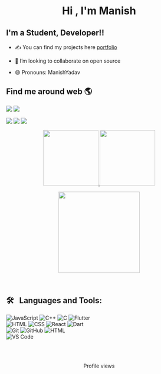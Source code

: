 #  <p align="center">Hi , I'm Manish



## I'm a  Student, Developer!!
 
- ✍ You can find my projects here [portfolio](https://my-portfolio-kappa-bice.vercel.app)

- 👯 I’m looking to collaborate on open source

- 😄 Pronouns: ManishYadav


## Find me around web 🌎


<a href="https://www.linkedin.com/in/manish-yadav-59643021b/"><img src="https://img.shields.io/badge/-Manish Yadav-0077B5?style=flat&logo=Linkedin&logoColor=white"/></a>
<a href=""><img src="https://img.shields.io/badge/-manishya1669@gmail.com-D14836?style=flat&logo=Gmail&logoColor=white"/></a>
 
 <a href="https://stackoverflow.com/users/17553781/manishyadav"><img src="https://img.shields.io/badge/-StackOverflow-%23E44D27?style=for-the-badge&logo=stackoverflow&logoColor=ffffff"/></a>
 <a href="https://www.codewars.com/users/manishya1669
"><img src="https://img.shields.io/badge/-CodeWar-%23E44D?style=for-the-badge&logo=Codewar&logoColor=white"/></a>
<a href="https://leetcode.com/manishya16699/
"><img src="https://img.shields.io/badge/-LeetCode-%23F7DF1C?style=for-the-badge&logo=Leetcode&logoColor=black"/></a>



<p align="center">
<a href="https://github.com/manishya1669">
  <img height="150em" src="https://github-readme-stats-eight-theta.vercel.app/api?username=manishya1669&show_icons=true&theme=algolia&include_all_commits=true&count_private=true&hide_border=true"/> 
 <img height="150em" src="https://github-readme-stats-eight-theta.vercel.app/api/top-langs/?username=manishya1669&layout=compact&langs_count=8&theme=algolia&hide_border=true"/>
</a>
</p>

<p align="center">
 <img height="220em" src="http://github-readme-streak-stats.herokuapp.com?user=manishya1669&theme=blux&hide_border=true"/> 
</p>
 <br>
 
<!--  [![Medhavi's github activity graph](https://activity-graph.herokuapp.com/graph?username=medhavi11&theme=dracula)](https://github.com/ashutosh00710/github-readme-activity-graph) -->


 ## 🛠 &nbsp; Languages and Tools:



![JavaScript](https://img.shields.io/badge/-JavaScript-%23F7DF1C?style=for-the-badge&logo=javascript&logoColor=000000&labelColor=%23F7DF1C&color=%23FFCE5A)
![C++](https://img.shields.io/badge/C%2B%2B-00599C?style=for-the-badge&logo=c%2B%2B&logoColor=white)
![C](http://img.shields.io/badge/-C-3776AB?style=for-the-badge&logo=c&logoColor=ffffff)
![Flutter](https://img.shields.io/badge/Flutter-00B2FF?style=for-the-badge&logo=flutter&logoColor=white)
<br>
![HTML](https://img.shields.io/badge/-HTML-%23E44D27?style=for-the-badge&logo=html5&logoColor=ffffff)
![CSS](https://img.shields.io/badge/-CSS-%231572B6?style=for-the-badge&logo=css3)
![React](https://img.shields.io/badge/-ReactJs-61DAFB?style=for-the-badge&logo=react&logoColor=ffffff)
![Dart](https://img.shields.io/badge/Dart-008080?style=for-the-badge&logo=dart&logoColor=white)
<br>
![Git](https://img.shields.io/badge/-Git-%23F05032?style=for-the-badge&logo=git&logoColor=%23ffffff)
![GitHub](https://img.shields.io/badge/-GitHub-181717?style=for-the-badge&logo=github)
![HTML](https://img.shields.io/badge/-StackOverflow-%23E44D27?style=for-the-badge&logo=stackoverflow&logoColor=ffffff)
<br>
![VS Code](http://img.shields.io/badge/-VS%20Code-007ACC?style=for-the-badge&logo=visual-studio-code&logoColor=ffffff)
<br/>


<br>
<br>

<p align="center">
     Profile views <br><br>
        <img  src="https://profile-counter.glitch.me/manishya1669/count.svg" alt="">
</p>

 <br>
<div>
 
 
 
 
